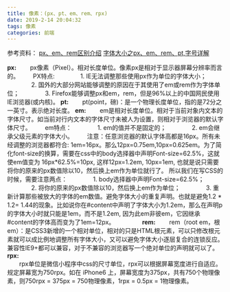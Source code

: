 ```yaml
---
title: 像素：(px、pt、em、rem、rpx)
date: 2019-2-14 20:04:32
tags: 像素
categories: 前端
---
```


参考资料：
[px、em、rem区别介绍](http://www.runoob.com/w3cnote/px-em-rem-different.html)
[字体大小之px、em、rem、pt,字号详解](https://www.cnblogs.com/zhaowy/p/8400271.html)

__px:__ 
　　px像素（Pixel）。相对长度单位。像素px是相对于显示器屏幕分辨率而言的。
　　PX特点:
　　　　1. IE无法调整那些使用px作为单位的字体大小；
　　　　2. 国外的大部分网站能够调整的原因在于其使用了em或rem作为字体单位；
　　　　3. Firefox能够调整px和em，rem，但是96%以上的中国网民使用IE浏览器(或内核)。<!-- more -->
__pt:__
　　pt(point，磅)：是一个物理长度单位，指的是72分之一英寸。表示绝对长度。
__em:__
　　em是相对长度单位。相对于当前对象内文本的字体尺寸。如当前对行内文本的字体尺寸未被人为设置，则相对于浏览器的默认字体尺寸。
　　em特点：
　　　　1. em的值并不是固定的；
　　　　2. em会继承父级元素的字体大小。
　　注意：任意浏览器的默认字体高都是16px。所有未经调整的浏览器都符合: 1em=16px。那么12px=0.75em,10px=0.625em。为了简化font-size的换算，需要在css中的body选择器中声明Font-size=62.5%，这就使em值变为 16px*62.5%=10px, 这样12px=1.2em, 10px=1em, 也就是说只需要将你的原来的px数值除以10，然后换上em作为单位就行了。
所以我们在写CSS的时候，需要注意两点：
　　　　1. body选择器中声明Font-size=62.5%；
　　　　2. 将你的原来的px数值除以10，然后换上em作为单位；
　　　　3. 重新计算那些被放大的字体的em数值。避免字体大小的重复声明。也就是避免1.2 * 1.2= 1.44的现象。比如说你在#content中声明了字体大小为1.2em，那么在声明p的字体大小时就只能是1em，而不是1.2em, 因为此em非彼em，它因继承#content的字体高而变为了1em=12px。
　　　　
__rem:__
　　rem（root em，根em）：是CSS3新增的一个相对单位，相对的只是HTML根元素，可以只修改根元素就可以成比例地调整所有字体大小，又可以避免字体大小逐层复合的连锁反应。兼容性IE9+都可以兼容，对于不兼容的浏览器写一个绝对单位的声明就可以了。
__rpx:__  
　　rpx单位是微信小程序中css的尺寸单位，rpx可以根据屏幕宽度进行自适应。规定屏幕宽为750rpx。如在 iPhone6 上，屏幕宽度为375px，共有750个物理像素，则750rpx = 375px = 750物理像素，1rpx = 0.5px = 1物理像素。

